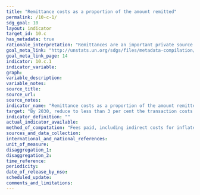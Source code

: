 ```yaml
---
title: "Remittance costs as a proportion of the amount remitted"
permalink: /10-c-1/
sdg_goal: 10
layout: indicator
target_id: 10.c
has_metadata: true
rationale_interpretation: "Remittances are an important private source of income for migrant families. They benefit wider communities and improve the human development of migrant households. With total remittances going to developing countries projected at USD 454 billion in 2015, reaching the target of reducing remittances to less than 3% would save more than USD 20 billion/year. The G20 has already committed to reducing the transfer costs of remittances (with 5 percentage points over five years), the so'called '5x 5 initiative'. To monitor this commitment, a designated group in the World bank was created to monitor the implementation of this commitment."
goal_meta_link: "http://unstats.un.org/sdgs/files/metadata-compilation/Metadata-Goal-10.pdf"
goal_meta_link_page: 14
indicator: 10.c.1
indicator_variable: 
graph: 
variable_description: 
variable_notes: 
source_title: 
source_url: 
source_notes: 
indicator_name: "Remittance costs as a proportion of the amount remitted"
target: "By 2030, reduce to less than 3 per cent the transaction costs of migrant remittances and eliminate remittance corridors with costs higher than 5 per cent."
indicator_definition: ""
actual_indicator_available: 
method_of_computation: "Fees paid, including indirect costs for inflated exchange rates, divided by the amount remitted."
sources_and_data_collection: 
international_and_national_references: 
unit_of_measure: 
disaggregation_1: 
disaggregation_2: 
time_reference: 
periodicity: 
date_of_release_by_nso: 
scheduled_update: 
comments_and_limitations: 
---
```


